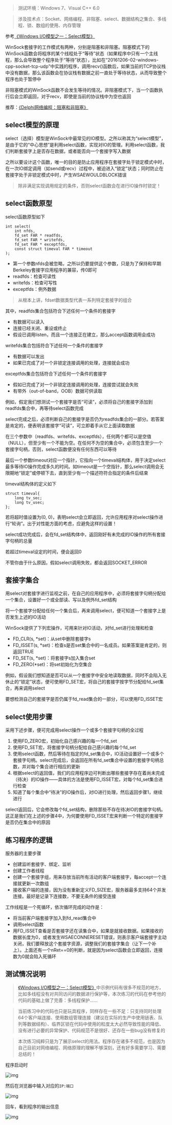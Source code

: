 >测试环境：Windows 7、Visual C++ 6.0

>涉及技术点：Socket、网络编程、非阻塞、select、数据结构之集合、多线程、锁、数组的使用、内存管理

参考[《Windows I/O模型之一：Select模型》](http://www.cnblogs.com/Mr-Zhong/p/4160988.html)

WinSock套接字的工作模式有两种，分别是阻塞和非阻塞。阻塞模式下的WinSock函数会将程序的某个线程处于“等待”状态（如果程序中只有一个主线程，那么会导致整个程序处于“等待”状态），比如在“20161206-02-windows-cpp-socket-tcp-udp”中实践的程序，调用recv()函数后，如果当前的TCP协议栈中没有数据，那么该函数会在协议栈有数据之前一直处于等待状态，从而导致整个程序也处于暂停中

非阻塞模式的WinSock函数不会发生等待的情况。非阻塞模式下，当一个函数执行后会立即返回，对于recv，即使是当前的协议栈中为空也返回

推荐：[《Delphi网络编程：阻塞和非阻塞》](http://www.xumenger.com/windows-delphi-socket-20161011/)

## select模型的原理

select（选择）模型是WinSock中最常见的IO模型。之所以称其为“select模型”，是由于它的“中心思想”是利用select函数，实现对IO的管理。利用select函数，我们判断套接字上是否存在数据，或者能否向一个套接字写入数据

之所以要设计这个函数，唯一的目的是防止应用程序在套接字处于锁定模式中时，在一次IO绑定调用（如send或recv）过程中，被迫进入“锁定”状态；同时防止在套接字处于非锁定模式中时，产生WSAEWOULDBLOCK错误

>除非满足实现调用规定的条件，否则select函数会在进行IO操作时锁定！

## select函数原型

select函数原型如下

```
int select(
	int nfds,
	fd_set FAR * readfds,
	fd_set FAR * writefds,
	fd_set FAR * exceptfds,
	const struct timeval FAR * timeout
);
```

* 第一个参数nfds会被忽略，之所以仍要提供这个参数，只是为了保持和早期Berkeley套接字应用程序的兼容，传0即可
* readfds：检查可读性
* writefds：检查可写性
* exceptfds：例外数据

>从根本上讲，fdset数据类型代表一系列特定套接字的组合

其中，readfds集合包括符合下述任何一个条件的套接字

* 有数据可以读入
* 连接已经关闭、重设或终止
* 假设已调用listen，而且一个连接正在建立，那么accept函数调用会成功

writefds集合包括符合下述任何一个条件的套接字

* 有数据可以发出
* 如果已完成了对一个非锁定连接调用的处理，连接就会成功

exceptfds集合包括符合下述任何一个条件的套接字

* 假如已完成了对一个非锁定连接调用的处理，连接尝试就会失败
* 有带外（out-of-band，OOB）数据可供读取

例如，假定我们想测试一个套接字是否“可读”，必须将自己的套接字添加到readfds集合中，再等待select函数完成

select完成之后，必须判断自己的套接字是否仍为readfds集合的一部分。若答案是肯定的，便表明该套接字“可读”，可立即着手从它上面读取数据

在三个参数中（readfds、writefds、exceptfds），任何两个都可以是空值（NULL），但至少有一个不能为空。在任何不为空的集合中，必须包含至少一个套接字句柄，否则，select函数便没有任何东西可以等待

最后一个参数timeout对应一个指针，它指向一个timeval结构体，用于决定select最多等待IO操作完成多久的时间。如timeout是一个空指针，那么select调用会无限期地“锁定”或停顿下去，直到至少有一个描述符符合指定的条件后结束

timeval结构体的定义如下

```
struct timeval{
	long tv_sec;
	long tv_usec;
};
```

若将超时值设置为(0, 0)，表明select会立即返回，允许应用程序对select操作进行“轮询”。出于对性能方面的考虑，应避免这样的设置！

select成功完成后，会在fd_set结构体中，返回刚好有未完成的IO操作的所有套接字句柄的总量

若超过timeval设定的时间，便会返回0

不管你由于什么原因，假如select调用失败，都会返回SOCKET_ERROR

## 套接字集合

用select对套接字进行监视之前，在自己的应用程序中，必须将套接字句柄分配给一个集合，设置好一个或全部读、写以及例外fd_set结构

将一个套接字分配给任何一个集合后，再来调用select，便可知道一个套接字上是否发生上述的IO活动

WinSock提供了下列宏操作，可用来针对IO活动，对fd_set进行处理和检查

* FD\_CLR(s, \*set)：从set中删除套接字s
* FD\_ISSET(s, \*set)：检查s是否set集合中的一名成员。如果答案是肯定的，则返回TRUE
* FD\_SET(s, \*set)：将套接字s加入集合set
* FD\_ZERO(\*set)：将set初始化为空集合

例如，假设我们想知道是否可以从一个套接字中安全地读取数据，同时不会陷入无休止的“锁定”状态，便可使用FD_SET宏，将自己的套接字按字节分配给fd_set集合，再来调用select

要想检测自己的套接字是否仍属于fd_read集合的一部分，可以使用FD_ISSET宏

## select使用步骤

采用下述步骤，便可完成用select操作一个或多个套接字句柄的全过程

1. 使用FD_ZERO宏，初始化自己感兴趣的每一个fd_set
2. 使用FD_SET宏，将套接字句柄分配给自己感兴趣的每个fd_set
3. 使用select函数，然后等待在指定的fd_set集合中，IO活动设置好一个或多个套接字句柄。select完成后，会返回在所有fd_set集合中设置的套接字句柄总数，并对每个集合进行相应的更新
4. 根据select的返回值，我们的应用程序边可判断出哪些套接字存在着尚未完成（待决）的IO操作——具体的方法是使用FD_ISSET宏，对每个fd_set集合进行检查
5. 知道了每个集合中“待决”的IO操作后，对IO进行处理，然后返回步骤1，继续进行

select返回后，它会修改每个fd_set结构，删除那些不存在待决IO的套接字句柄。这正是我们在上述的步骤4中，为何要使用FD_ISSET宏来判断一个特定的套接字是否仍在集合中的原因

## 练习程序的逻辑

服务器的主要步骤

* 创建监听套接字、绑定、监听
* 创建工作者线程
* 创建一个套接字组，用来存放当前所有活动的客户端套接字，每accept一个连接就更新一次数组
* 接收客户端的连接，因为没有重新定义FD_SIZE宏，服务器最多支持64个并发连接。最好是记录下连接数，不要无条件的接受连接

工作线程是一个死循环，依次循环完成的动作是：

* 将当前客户端套接字加入到fd_read集合中
* 调用select函数
* 用FD_ISSET查看是否套接字还在读集合中，如果是就接收数据。如果接收的数据长度为0，或者发生WSAECONNERESET错误，则表示客户端套接字主动关闭，我们要释放这个套接字资源，调整我们的套接字集合（让下一个补上）。上面还有一个nRet==0的判断，就是因为select函数会立即返回，连接数为0就会陷入死循环

## 测试情况说明

>[《Windows I/O模型之一：Select模型》](http://www.cnblogs.com/Mr-Zhong/p/4160988.html)中示例代码有很多不规范的地方，比如多线程没有对共同访问的数据进行保护等，本次练习的代码在参考他的代码的基础上做了完善：多线程保护……

>当前练习中的代码也只是玩具程序，同样存在一些不足：只支持同时处理64个客户端连接、使用数组管理连接（建议在实际的生产中使用链表、队列等数据结构）、临界区锁在代码中使用的粒度太大必然导致性能的降低、没有进行必要的异常保护、代码规范不是很好、还存在一些bug没有修复的

>本次练习纯粹只是为了展示select的用法。程序存在诸多不规范，也是因为自己目前对网络编程、网络原理的理解不够深刻，还有好多需要学习、需要总结的！

程序启动时

![img](./img/01.png)

然后在浏览器中输入对应的`IP:端口`

![img](./img/02.png)

回车，看到程序的输出信息

![img](./img/03.png)
